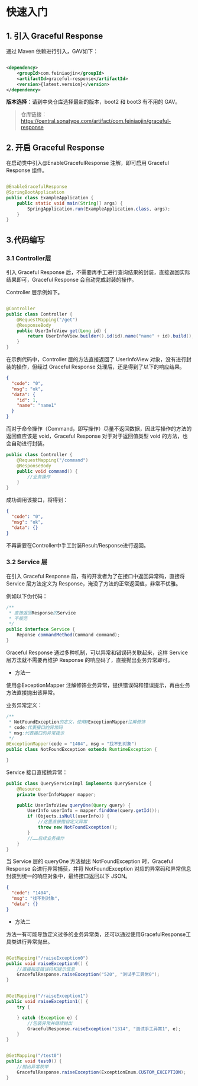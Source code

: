 # 快速入门

## 1. 引入 Graceful Response

通过 Maven 依赖进行引入，GAV如下：

```xml

<dependency>
    <groupId>com.feiniaojin</groupId>
    <artifactId>graceful-response</artifactId>
    <version>{latest.version}</version>
</dependency>
```

**版本选择**：请到中央仓库选择最新的版本，boot2 和 boot3 有不用的 GAV。

> 仓库链接：<https://central.sonatype.com/artifact/com.feiniaojin/graceful-response>

## 2. 开启 Graceful Response

在启动类中引入@EnableGracefulResponse 注解，即可启用 Graceful Response 组件。

```java

@EnableGracefulResponse
@SpringBootApplication
public class ExampleApplication {
    public static void main(String[] args) {
        SpringApplication.run(ExampleApplication.class, args);
    }
}
```

## 3.代码编写

### 3.1 Controller层

引入 Graceful Response 后，不需要再手工进行查询结果的封装，直接返回实际结果即可，Graceful Response 会自动完成封装的操作。

Controller 层示例如下。

```java

@Controller
public class Controller {
    @RequestMapping("/get")
    @ResponseBody
    public UserInfoView get(Long id) {
        return UserInfoView.builder().id(id).name("name" + id).build();
    }
}
```

在示例代码中，Controller 层的方法直接返回了 UserInfoView 对象，没有进行封装的操作，但经过 Graceful Response
处理后，还是得到了以下的响应结果。

```json
{
  "code": "0",
  "msg": "ok",
  "data": {
    "id": 1,
    "name": "name1"
  }
}
```

而对于命令操作（Command，即写操作）尽量不返回数据，因此写操作的方法的返回值应该是 void，Graceful
Response 对于对于返回值类型 void 的方法，也会自动进行封装。

```java
public class Controller {
    @RequestMapping("/command")
    @ResponseBody
    public void command() {
        //业务操作
    }
}
```

成功调用该接口，将得到：

```json
{
  "code": "0",
  "msg": "ok",
  "data": {}
}
```

不再需要在Controller中手工封装Result/Response进行返回。

### 3.2 Service 层

在引入 Graceful Response 前，有的开发者为了在接口中返回异常码，直接将 Service 层方法定义为 Response，淹没了方法的正常返回值，非常不优雅。

例如以下伪代码：

```java
/**
 * 直接返回Response的Service
 * 不规范
 */
public interface Service {
    Reponse commandMethod(Command command);
}
```

Graceful Response 通过多种机制，可以异常和错误码关联起来，这样 Service层方法就不需要再维护 Response 的响应码了，直接抛出业务异常即可。

- 方法一

使用@ExceptionMapper 注解修饰业务异常，提供错误码和错误提示，再由业务方法直接抛出该异常。

业务异常定义：

```java
/**
 * NotFoundException的定义，使用@ExceptionMapper注解修饰
 * code:代表接口的异常码
 * msg:代表接口的异常提示
 */
@ExceptionMapper(code = "1404", msg = "找不到对象")
public class NotFoundException extends RuntimeException {

}
```

Service 接口直接抛异常：

```java
public class QueryServiceImpl implements QueryService {
    @Resource
    private UserInfoMapper mapper;

    public UserInfoView queryOne(Query query) {
        UserInfo userInfo = mapper.findOne(query.getId());
        if (Objects.isNull(userInfo)) {
            //这里直接抛自定义异常
            throw new NotFoundException();
        }
        //……后续业务操作
    }
}
```

当 Service 层的 queryOne 方法抛出 NotFoundException 时，Graceful
Response 会进行异常捕获，并将 NotFoundException 对应的异常码和异常信息封装到统一的响应对象中，最终接口返回以下 JSON。

```json
{
  "code": "1404",
  "msg": "找不到对象",
  "data": {}
}
```

- 方法二

方法一有可能导致定义过多的业务异常类，还可以通过使用GracefulResponse工具类进行异常抛出。

```java

@GetMapping("/raiseException0")
public void raiseException0() {
    //直接指定错误码和提示信息
    GracefulResponse.raiseException("520", "测试手工异常0");
}


@GetMapping("/raiseException1")
public void raiseException1() {
    try {

    } catch (Exception e) {
        //包装异常并继续抛出
        GracefulResponse.raiseException("1314", "测试手工异常1", e);
    }
}


@GetMapping("/test0")
public void test0() {
    //抛出异常枚举
    GracefulResponse.raiseException(ExceptionEnum.CUSTOM_EXCEPTION);
}
```




